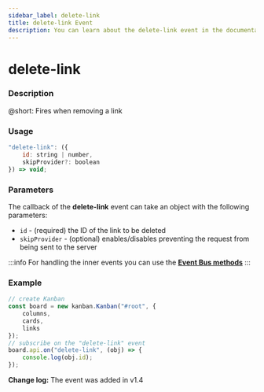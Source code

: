 ```yaml
---
sidebar_label: delete-link
title: delete-link Event
description: You can learn about the delete-link event in the documentation of the DHTMLX JavaScript Kanban library. Browse developer guides and API reference, try out code examples and live demos, and download a free 30-day evaluation version of DHTMLX Kanban.
---
```


# delete-link

### Description

@short: Fires when removing a link

### Usage

~~~jsx {}
"delete-link": ({
	id: string | number,
	skipProvider?: boolean
}) => void;
~~~

### Parameters

The callback of the **delete-link** event can take an object with the following parameters:

- `id` - (required) the ID of the link to be deleted
- `skipProvider` - (optional) enables/disables preventing the request from being sent to the server

:::info
For handling the inner events you can use the [**Event Bus methods**](api/overview/main_overview.md/#event-bus-methods)
:::

### Example

~~~jsx {8-10}
// create Kanban
const board = new kanban.Kanban("#root", {
	columns,
	cards,
	links
});
// subscribe on the "delete-link" event
board.api.on("delete-link", (obj) => {
	console.log(obj.id);
});
~~~

**Change log:** The event was added in v1.4
